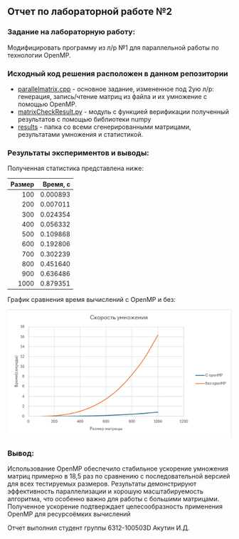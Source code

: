 ## Отчет по лабораторной работе №2 

### Задание на лабораторную работу: 
Модифицировать программу из л/р №1 для параллельной работы по
технологии OpenMP.

### Исходный код решения расположен в данном репозитории
* [parallelmatrix.cpp](parallelmatrix.cpp) - основное задание, измененное под 2ую л/р: генерация, запись/чтение матриц из файла и их умножение с помощью OpenMP.
* [matrixCheckResult.py](matrixCheckResult.py) - модуль с функцией верификации полученный результатов с помощью библиотеки numpy
* [results](results) - папка со всеми сгенерированными матрицами, результатами умножения и статистикой.

### Результаты экспериментов и выводы: 
Полученная статистика представлена ниже: 

|Размер|Время, с|
|------------:|-------:|
|100|	0.000893|
|200|	0.007011|
|300|	0.024354|
|400|	0.056332|
|500|	0.109868|
|600|	0.192806|
|700|	0.302239|
|800|	0.451640|
|900|	0.636486|
|1000| 0.879351|

График сравнения время вычислений с OpenMP и без: 

![график](graph.png)

### Вывод:
 Использование OpenMP обеспечило стабильное ускорение умножения матриц примерно в 18,5 раз по сравнению с последовательной версией для всех тестируемых размеров. Результаты демонстрируют эффективность параллелизации и хорошую масштабируемость алгоритма, что особенно важно для работы с большими матрицами. Полученное ускорение подтверждает целесообразность применения OpenMP для ресурсоёмких вычислений

 Отчет выполнил студент группы 6312-100503D Акутин И.Д.

